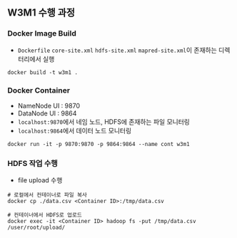 ## W3M1 수행 과정

### Docker Image Build
- `Dockerfile` `core-site.xml` `hdfs-site.xml` `mapred-site.xml`이 존재하는 디렉터리에서 실행
``` shell
docker build -t w3m1 .
```

### Docker Container
- NameNode UI : 9870
- DataNode UI : 9864
- `localhost:9870`에서 네임 노드, HDFS에 존재하는 파일 모니터링
- `localhost:9864`에서 데이터 노드 모니터링
``` shell
docker run -it -p 9870:9870 -p 9864:9864 --name cont w3m1
```

### HDFS 작업 수행
- file upload 수행
``` shell
# 로컬에서 컨테이너로 파일 복사
docker cp ./data.csv <Container ID>:/tmp/data.csv

# 컨테이너에서 HDFS로 업로드
docker exec -it <Container ID> hadoop fs -put /tmp/data.csv /user/root/upload/
```
